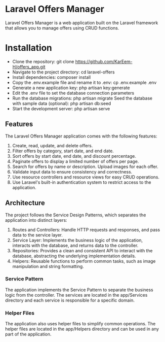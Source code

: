 # Laravel Offers Manager
Laravel Offers Manager is a web application built on the Laravel framework that allows you to manage offers using CRUD functions.

# Installation
* Clone the repository: git clone https://github.com/KarEem-H/offers_app.git
* Navigate to the project directory: cd laravel-offers
* Install dependencies: composer install
* Copy the .env.example file and rename it to .env: cp .env.example .env
* Generate a new application key: php artisan key:generate
* Edit the .env file to set the database connection parameters
* Run the database migrations: php artisan migrate
Seed the database with sample data (optional): php artisan db:seed
* Start the development server: php artisan serve

## Features
The Laravel Offers Manager application comes with the following features:

1. Create, read, update, and delete offers.
1. Filter offers by category, start date, and end date.
1. Sort offers by start date, end date, and discount percentage.
1. Paginate offers to display a limited number of offers per page.
1. Search for offers by name or description.
Upload images for each offer.
1. Validate input data to ensure consistency and correctness.
1. Use resource controllers and resource views for easy CRUD operations.
1. Use Laravel's built-in authentication system to restrict access to the application.

## Architecture
The project follows the Service Design Patterns, which separates the application into distinct layers:

1. Routes and Controllers: Handle HTTP requests and responses, and pass data to the service layer.
1. Service Layer: Implements the business logic of the application, interacts with the database, and returns data to the controller.
1. Repositories: Provides a clean and consistent API to interact with the database, abstracting the underlying implementation details.
1. Helpers: Reusable functions to perform common tasks, such as image manipulation and string formatting.

### Service Pattern
The application implements the Service Pattern to separate the business logic from the controller. The services are located in the app/Services directory and each service is responsible for a specific domain.

### Helper Files
The application also uses helper files to simplify common operations. The helper files are located in the app/Helpers directory and can be used in any part of the application.


